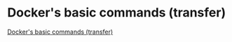 # Docker's basic commands (transfer)
[Docker's basic commands (transfer)](https://aiwithcloud.com/2022/09/19/dockers_basic_commands_transfer/)